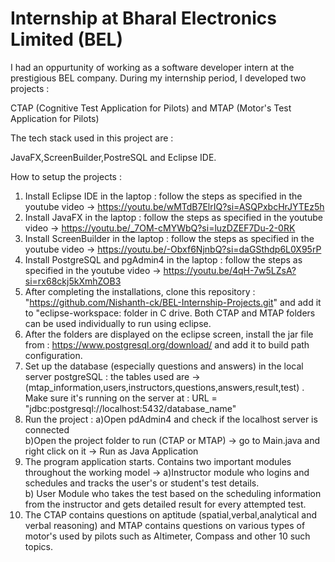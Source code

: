 # Internship at Bharal Electronics Limited (BEL)

I had an oppurtunity of working as a software developer intern at the prestigious BEL company. During my internship period, I developed two projects : <br>

CTAP (Cognitive Test Application for Pilots) and MTAP (Motor's Test Application for Pilots)

The tech stack used in this project are :

JavaFX,ScreenBuilder,PostreSQL and Eclipse IDE.

How to setup the projects :

1) Install Eclipse IDE in the laptop : follow the steps as specified in the youtube video -> https://youtu.be/wMTdB7ElrIQ?si=ASQPxbcHrJYTEz5h <br>
2) Install JavaFX in the laptop : follow the steps as specified in the youtube video -> https://youtu.be/_7OM-cMYWbQ?si=luzDZEF7Du-2-0RK <br>
3) Install ScreenBuilder in the laptop : follow the steps as specified in the youtube video -> https://youtu.be/-Obxf6NjnbQ?si=daGSthdp6L0X95rP <br>
4) Install PostgreSQL and pgAdmin4 in the laptop : follow the steps as specified in the youtube video -> https://youtu.be/4qH-7w5LZsA?si=rx68ckj5kXmhZOB3 <br>
5) After completing the installations, clone this repository : "https://github.com/Nishanth-ck/BEL-Internship-Projects.git" and add it to "eclipse-workspace: folder in C drive. Both CTAP and MTAP folders can be used individually to run using eclipse. <br>
6) After the folders are displayed on the eclipse screen, install the jar file from : https://www.postgresql.org/download/ and add it to build path configuration. <br>
7) Set up the database (especially questions and answers) in the local server postgreSQL : the tables used are -> (mtap_information,users,instructors,questions,answers,result,test) . Make sure it's running on the server at : URL = "jdbc:postgresql://localhost:5432/database_name" <br>
8) Run the project : a)Open pdAdmin4 and check if the localhost server is connected <br> b)Open the project folder to run (CTAP or MTAP) -> go to Main.java and right click on it -> Run as Java Application <br>
9) The program application starts. Contains two important modules throughout the working model -> a)Instructor module who logins and schedules and tracks the user's or student's test details. <br> b) User Module who takes the test based on the scheduling information from the instructor and gets detailed result for every attempted test. <br>
10) The CTAP contains questions on aptitude (spatial,verbal,analytical and verbal reasoning) and MTAP contains questions on various types of motor's used by pilots such as Altimeter, Compass and other 10 such topics. <br>

